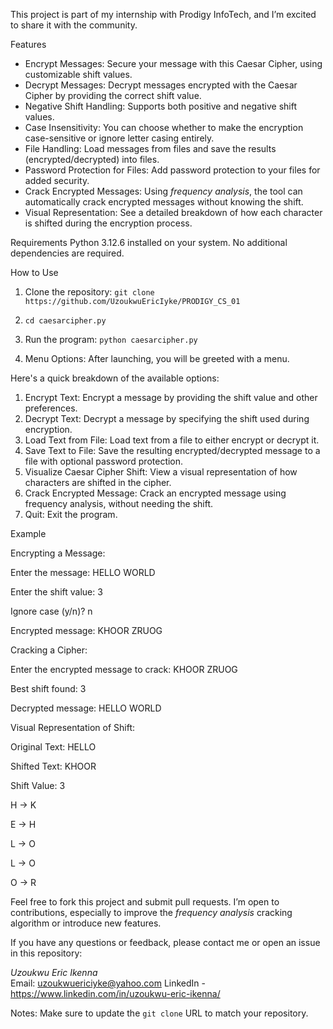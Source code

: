 This project is part of my internship with Prodigy InfoTech, and I’m excited to share it with the community.

Features
- Encrypt Messages: Secure your message with this Caesar Cipher, using customizable shift values.
- Decrypt Messages: Decrypt messages encrypted with the Caesar Cipher by providing the correct shift value.
- Negative Shift Handling: Supports both positive and negative shift values.
- Case Insensitivity: You can choose whether to make the encryption case-sensitive or ignore letter casing entirely.
- File Handling: Load messages from files and save the results (encrypted/decrypted) into files.
- Password Protection for Files: Add password protection to your files for added security.
- Crack Encrypted Messages: Using *frequency analysis*, the tool can automatically crack encrypted messages without knowing the shift.
- Visual Representation: See a detailed breakdown of how each character is shifted during the encryption process.

Requirements
Python  3.12.6 installed on your system.
No additional dependencies are required.

How to Use
1. Clone the repository:
   `git clone https://github.com/UzoukwuEricIyke/PRODIGY_CS_01`

2. `cd caesarcipher.py`

3. Run the program:
   `python caesarcipher.py`

4. Menu Options:
   After launching, you will be greeted with a menu.

Here's a quick breakdown of the available options:
   1. Encrypt Text: Encrypt a message by providing the shift value and other preferences.
   2. Decrypt Text: Decrypt a message by specifying the shift used during encryption.
   3. Load Text from File: Load text from a file to either encrypt or decrypt it.
   4. Save Text to File: Save the resulting encrypted/decrypted message to a file with optional password protection.
   5. Visualize Caesar Cipher Shift: View a visual representation of how characters are shifted in the cipher.
   6. Crack Encrypted Message: Crack an encrypted message using frequency analysis, without needing the shift.
   7. Quit: Exit the program.


Example

Encrypting a Message:

Enter the message: HELLO WORLD

Enter the shift value: 3

Ignore case (y/n)? n

Encrypted message: KHOOR ZRUOG



Cracking a Cipher:

Enter the encrypted message to crack: KHOOR ZRUOG

Best shift found: 3

Decrypted message: HELLO WORLD



Visual Representation of Shift:

Original Text:   HELLO

Shifted Text:    KHOOR

Shift Value:     3

H -> K

E -> H

L -> O

L -> O

O -> R

Feel free to fork this project and submit pull requests. I’m open to contributions, especially to improve the *frequency analysis* cracking algorithm or introduce new features.


If you have any questions or feedback, please contact me or open an issue in this repository:

  *Uzoukwu Eric Ikenna*  
  Email: [uzoukwuericiyke@yahoo.com](mailto:uzoukwuericiyke@yahoo.com)
  LinkedIn - https://www.linkedin.com/in/uzoukwu-eric-ikenna/

Notes:
Make sure to update the `git clone` URL to match your repository.
